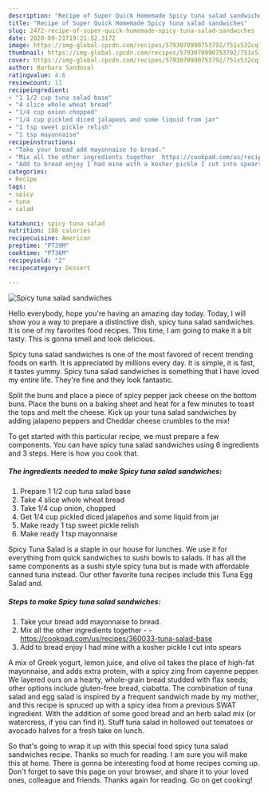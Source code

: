 ```yaml
---
description: "Recipe of Super Quick Homemade Spicy tuna salad sandwiches"
title: "Recipe of Super Quick Homemade Spicy tuna salad sandwiches"
slug: 2472-recipe-of-super-quick-homemade-spicy-tuna-salad-sandwiches
date: 2020-09-21T19:21:52.317Z
image: https://img-global.cpcdn.com/recipes/5793070990753792/751x532cq70/spicy-tuna-salad-sandwiches-recipe-main-photo.jpg
thumbnail: https://img-global.cpcdn.com/recipes/5793070990753792/751x532cq70/spicy-tuna-salad-sandwiches-recipe-main-photo.jpg
cover: https://img-global.cpcdn.com/recipes/5793070990753792/751x532cq70/spicy-tuna-salad-sandwiches-recipe-main-photo.jpg
author: Barbara Sandoval
ratingvalue: 4.6
reviewcount: 11
recipeingredient:
- "1 1/2 cup tuna salad base"
- "4 slice whole wheat bread"
- "1/4 cup onion chopped"
- "1/4 cup pickled diced jalapeos and some liquid from jar"
- "1 tsp sweet pickle relish"
- "1 tsp mayonnaise"
recipeinstructions:
- "Take your bread add mayonnaise to bread."
- "Mix all the other ingredients together  https://cookpad.com/us/recipes/360033-tuna-salad-base"
- "Add to bread enjoy I had mine with a kosher pickle I cut into spears"
categories:
- Recipe
tags:
- spicy
- tuna
- salad

katakunci: spicy tuna salad 
nutrition: 188 calories
recipecuisine: American
preptime: "PT39M"
cooktime: "PT36M"
recipeyield: "2"
recipecategory: Dessert

---
```



![Spicy tuna salad sandwiches](https://img-global.cpcdn.com/recipes/5793070990753792/751x532cq70/spicy-tuna-salad-sandwiches-recipe-main-photo.jpg)

Hello everybody, hope you're having an amazing day today. Today, I will show you a way to prepare a distinctive dish, spicy tuna salad sandwiches. It is one of my favorites food recipes. This time, I am going to make it a bit tasty. This is gonna smell and look delicious.

Spicy tuna salad sandwiches is one of the most favored of recent trending foods on earth. It is appreciated by millions every day. It is simple, it is fast, it tastes yummy. Spicy tuna salad sandwiches is something that I have loved my entire life. They're fine and they look fantastic.

Split the buns and place a piece of spicy pepper jack cheese on the bottom buns. Place the buns on a baking sheet and heat for a few minutes to toast the tops and melt the cheese. Kick up your tuna salad sandwiches by adding jalapeno peppers and Cheddar cheese crumbles to the mix!


To get started with this particular recipe, we must prepare a few components. You can have spicy tuna salad sandwiches using 6 ingredients and 3 steps. Here is how you cook that.

<!--inarticleads1-->

##### The ingredients needed to make Spicy tuna salad sandwiches:

1. Prepare 1 1/2 cup tuna salad base
1. Take 4 slice whole wheat bread
1. Take 1/4 cup onion, chopped
1. Get 1/4 cup pickled diced jalapeños and some liquid from jar
1. Make ready 1 tsp sweet pickle relish
1. Make ready 1 tsp mayonnaise


Spicy Tuna Salad is a staple in our house for lunches. We use it for everything from quick sandwiches to sushi bowls to salads. It has all the same components as a sushi style spicy tuna but is made with affordable canned tuna instead. Our other favorite tuna recipes include this Tuna Egg Salad and. 

<!--inarticleads2-->

##### Steps to make Spicy tuna salad sandwiches:

1. Take your bread add mayonnaise to bread.
1. Mix all the other ingredients together -  - https://cookpad.com/us/recipes/360033-tuna-salad-base
1. Add to bread enjoy I had mine with a kosher pickle I cut into spears


A mix of Greek yogurt, lemon juice, and olive oil takes the place of high-fat mayonnaise, and adds extra protein, with a spicy zing from cayenne pepper. We layered ours on a hearty, whole-grain bread studded with flax seeds; other options include gluten-free bread, ciabatta. The combination of tuna salad and egg salad is inspired by a frequent sandwich made by my mother, and this recipe is spruced up with a spicy idea from a previous SWAT ingredient. With the addition of some good bread and an herb salad mix (or watercress, if you can find it). Stuff tuna salad in hollowed out tomatoes or avocado halves for a fresh take on lunch. 

So that's going to wrap it up with this special food spicy tuna salad sandwiches recipe. Thanks so much for reading. I am sure you will make this at home. There is gonna be interesting food at home recipes coming up. Don't forget to save this page on your browser, and share it to your loved ones, colleague and friends. Thanks again for reading. Go on get cooking!

